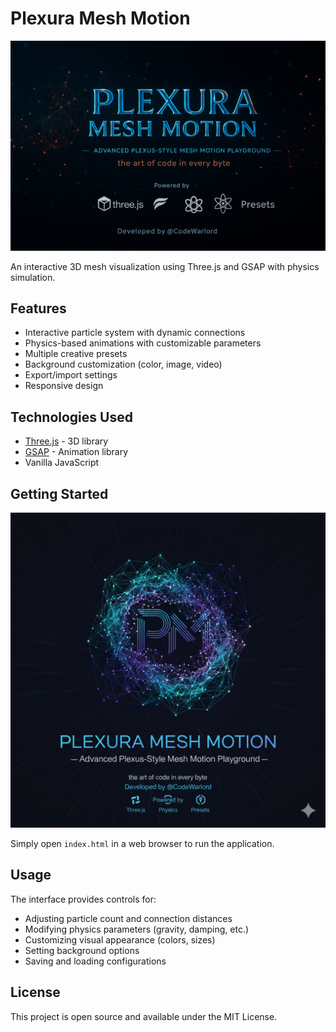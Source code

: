 # Plexura Mesh Motion

![Plexus Mesh Motion](assets/img/Plexura-Mesh-Motion__0007.png)

An interactive 3D mesh visualization using Three.js and GSAP with physics simulation.

## Features

- Interactive particle system with dynamic connections
- Physics-based animations with customizable parameters
- Multiple creative presets
- Background customization (color, image, video)
- Export/import settings
- Responsive design

## Technologies Used

- [Three.js](https://threejs.org/) - 3D library
- [GSAP](https://greensock.com/gsap/) - Animation library
- Vanilla JavaScript

## Getting Started

![Plexus Mesh Motion](assets/img/Plexura-Mesh-Motion__0004.png)

Simply open `index.html` in a web browser to run the application.

## Usage

The interface provides controls for:
- Adjusting particle count and connection distances
- Modifying physics parameters (gravity, damping, etc.)
- Customizing visual appearance (colors, sizes)
- Setting background options
- Saving and loading configurations

## License

This project is open source and available under the MIT License.

